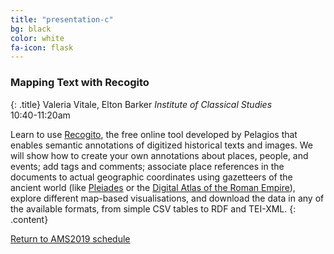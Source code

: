 ```yaml
---
title: "presentation-c"
bg: black
color: white
fa-icon: flask
---
```


### Mapping Text with Recogito
{: .title}
Valeria Vitale, Elton Barker
*Institute of Classical Studies*  
10:40-11:20am

Learn to use [Recogito](https://recogito.pelagios.org/), the free online tool developed by Pelagios that enables semantic annotations of digitized historical texts and images. We will show how to create your own annotations about places, people, and events; add tags and comments; associate place references in the documents to actual geographic coordinates using gazetteers of the ancient world (like [Pleiades](https://pleiades.stoa.org/) or the [Digital Atlas of the Roman Empire](http://dare.ht.lu.se/)), explore different map-based visualisations, and download the data in any of the available formats, from simple CSV tables to RDF and TEI-XML.
{: .content}

<a href="#schedule_">Return to AMS2019 schedule</a>

